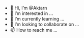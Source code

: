 - 👋 Hi, I’m @Aktarn
- 👀 I’m interested in ...
- 🌱 I’m currently learning ...
- 💞️ I’m looking to collaborate on ...
- 📫 How to reach me ...

<!---
Aktarn/Aktarn is a ✨ special ✨ repository because its `README.md` (this file) appears on your GitHub profile.
You can click the Preview link to take a look at your changes.
--->
